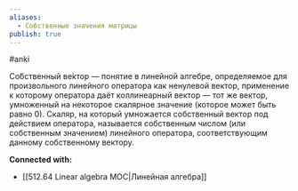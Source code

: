 ```yaml
---
aliases:
  - Cобственные значения матрицы
publish: true
---
```

#anki

Со́бственный ве́ктор — понятие в линейной алгебре, определяемое для произвольного линейного оператора как ненулевой вектор, применение к которому оператора даёт коллинеарный вектор — тот же вектор, умноженный на некоторое скалярное значение (которое может быть равно 0). Скаляр, на который умножается собственный вектор под действием оператора, называется собственным числом (или собственным значением) линейного оператора, соответствующим данному собственному вектору. 













**Connected with:**
- [[512.64  Linear algebra MOC|Линейная алгебра]]

